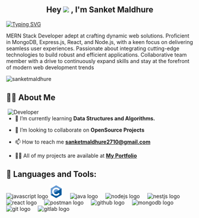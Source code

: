 <h2 align="center">Hey <img src="https://raw.githubusercontent.com/MartinHeinz/MartinHeinz/master/wave.gif" width="25px"> , I'm Sanket Maldhure </h2>

[![Typing SVG](https://readme-typing-svg.herokuapp.com?font=Fira+Code&weight=600&pause=1000&width=435&lines=+I+am+Full+Stack++Web+Developer;++I+am+Front-end+Developer;+I+am+Back-end+Developer;I+am+React+js+Developer;I+am+Node+js+Developer;I+am+Open+Source+Contributer)](https://git.io/typing-svg)

MERN Stack Developer adept at crafting dynamic web solutions. Proficient in MongoDB, Express.js, React, and Node.js, with a keen focus on delivering seamless user experiences. Passionate about integrating cutting-edge technologies to build robust and efficient applications. Collaborative team member with a drive to continuously expand skills and stay at the forefront of modern web development trends
<p align="left"> <img src="https://komarev.com/ghpvc/?username=sanketmaldhure-github-username&style=flat-square" alt="sanketmaldhure" /></p>
<!-- <p align="left"> <img src="https://komarev.com/ghpvc/?username=abhigadlinge&label=Profile%20views&color=0e75b6&style=flat" alt="sanketmaldhure" /> </p> -->

 ## 🙍‍♂️ About Me
<img align="right" alt="Developer" width="500" src="https://github.com/user-attachments/assets/965f963c-7e78-454b-acc4-e39bc7aafb19">


<!-- - 🔭 I’m currently working on **Microservices Projects** -->

- 🌱 I’m currently learning **Data Structures and Algorithms.**

- 👯 I’m looking to collaborate on **OpenSource Projects**

- 📫 How to reach me **sanketmaldhure2710@gmail.com**

- 👨‍💻 All of my projects are available at **[My Portfolio]()** 

<!-- - ⚡ Fun fact **I just love to code have tea and again code** -->

## 🚀 Languages and Tools:

<div align="left">
<!--   <img src="https://skillicons.dev/icons?i=solidity" height="30" alt="solidity logo"  />
  <img width="12" /> -->
  <img src="https://cdn.simpleicons.org/javascript/F7DF1E" height="30" alt="javascript logo"  />
<!--  <a href="https://www.cprogramming.com/" target="_blank" rel="noreferrer"> -->
  <img src="https://raw.githubusercontent.com/devicons/devicon/master/icons/c/c-original.svg" alt="c" width="35" height="35"/>
<!--  </a> -->
  <img width="12" />
  <img src="https://skillicons.dev/icons?i=java" height="30" alt="java logo"  />
  <img width="12" />
  <img src="https://cdn.simpleicons.org/nodedotjs/339933" height="30" alt="nodejs logo"  />
  <img width="12" />
  <img src="https://cdn.simpleicons.org/nestjs/E0234E" height="30" alt="nestjs logo"  />
  <img width="12" />
  <img src="https://skillicons.dev/icons?i=react" height="30" alt="react logo"  />
  <img width="12" />
  <img src="https://cdn.simpleicons.org/postman/FF6C37" height="30" alt="postman logo"  />
  <img width="12" />
  <img src="https://skillicons.dev/icons?i=github" height="30" alt="github logo"  />
  <img width="12" />
  <img src="https://skillicons.dev/icons?i=mongodb" height="30" alt="mongodb logo"  />
  <img width="12" />
  <img src="https://cdn.simpleicons.org/git/F05032" height="30" alt="git logo"  />
  <img width="12" />
  <img src="https://cdn.simpleicons.org/gitlab/FC6D26" height="30" alt="gitlab logo"  />
</div>



<!--
**sanketmaldhure/sanketmaldhure** is a ✨ _special_ ✨ repository because its `README.md` (this file) appears on your GitHub profile.

Here are some ideas to get you started:

- 🔭 I’m currently working on ...
- 🌱 I’m currently learning ...
- 👯 I’m looking to collaborate on ...
- 🤔 I’m looking for help with ...
- 💬 Ask me about ...
- 📫 How to reach me: ...
- 😄 Pronouns: ...
- ⚡ Fun fact: ...
-->
